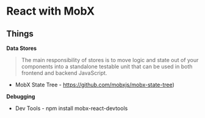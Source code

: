 # React with MobX

## Things

**Data Stores**
> The main responsibility of stores is to move logic and state out of your components into a standalone testable unit that can be used in both frontend and backend JavaScript.

- MobX State Tree - https://github.com/mobxjs/mobx-state-tree)

**Debugging**
- Dev Tools - npm install mobx-react-devtools
